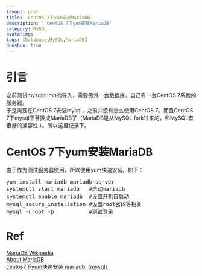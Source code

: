 ```yaml
---
layout: post
title:  CentOS 7下yum安装MariaDB
description: " CentOS 7下yum安装MariaDB"
category: MySQL
avatarimg:
tags: [Database,MySQL,MariaDB]
duoshuo: true
---
```


# 引言
之前测试mysqldump的导入，需要另外一台数据库，自己有一台CentOS 7系统的服务器。  
于是需要在CentOS 7安装mysql，之前并没有怎么使用CentOS 7。而且CentOS 7下mysql下替换成MariaDB了（MariaDB是从MySQL fork过来的，和MySQL有很好的兼容性 ）。所以这里记录下。

# CentOS 7下yum安装MariaDB
由于作为测试服务器使用，所以使用yum快速安装。如下：
<pre>
yum install mariadb mariadb-server
systemctl start mariadb   #启动mariadb
systemctl enable mariadb  #设置开机自启动
mysql_secure_installation #设置root密码等相关
mysql -uroot -p           #测试登录
</pre>

# Ref
[MariaDB Wikipedia](https://en.wikipedia.org/wiki/MariaDB)  
[About MariaDB](https://mariadb.org/about/)  
[centos7下yum快速安装 mariadb（mysql）](http://www.centoscn.com/CentosServer/sql/Mariadb/2015/0520/5483.html)  

